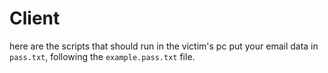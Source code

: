 # Client
here are the scripts that should run in the victim's pc 
put your email data in `pass.txt`, following the `example.pass.txt` file.